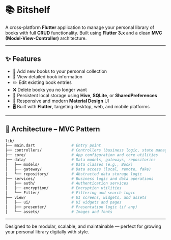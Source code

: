 # 📚 Bitshelf

A cross-platform **Flutter** application to manage your personal library of books with full **CRUD** functionality.
Built using **Flutter 3.x** and a clean **MVC (Model-View-Controller)** architecture.

---

## ✨ Features

* 📝 Add new books to your personal collection
* 📖 View detailed book information
* ✏️ Edit existing book entries
* ❌ Delete books you no longer want
* 💾 Persistent local storage using **Hive**, **SQLite**, or **SharedPreferences**
* 🎨 Responsive and modern **Material Design** UI
* 🖥️ Built with **Flutter**, targeting desktop, web, and mobile platforms

---

## 🧠 Architecture – MVC Pattern

```bash
lib/
├── main.dart                # Entry point
├── controllers/             # Controllers (business logic, state management)
├── core/                    # App configuration and core utilities
├── data/                    # Data models, gateways, repositories
│   ├── models/              # Data classes (e.g., Book)
│   ├── gateway/             # Data access (local, remote, fake)
│   └── repository/          # Abstracted data storage logic
├── services/                # Business logic and data operations
│   ├── auth/                # Authentication services
│   ├── encryption/          # Encryption utilities
│   └── Filter/              # Filtering and search logic
├── view/                    # UI screens, widgets, and assets
│   ├── ui/                  # UI widgets and pages
│   ├── presenter/           # Presentation logic (if any)
│   └── assets/              # Images and fonts
```

---

Designed to be modular, scalable, and maintainable — perfect for growing your personal library digitally with style.
